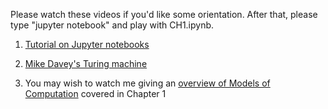 
Please watch these videos if you'd like some orientation. After that,
please type "jupyter notebook" and play with CH1.ipynb.

1. [Tutorial on Jupyter notebooks](https://youtu.be/HW29067qVWk)

2. [Mike Davey's Turing machine](https://youtu.be/E3keLeMwfHY)

3. You may wish to watch me giving an
   [overview of Models of Computation](https://youtu.be/NSo-yUsv5LA)
   covered in Chapter 1
   

